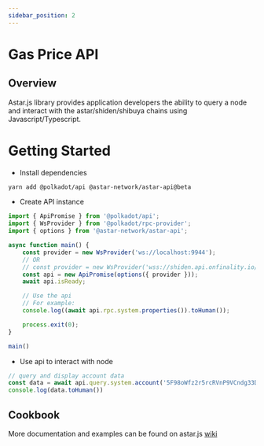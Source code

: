 ```yaml
---
sidebar_position: 2
---
```


# Gas Price API

## Overview

Astar.js library provides application developers the ability to query a node and interact with the astar/shiden/shibuya chains using Javascript/Typescript.

# Getting Started

- Install dependencies

```bash
yarn add @polkadot/api @astar-network/astar-api@beta
```

- Create API instance

```ts
import { ApiPromise } from '@polkadot/api';
import { WsProvider } from '@polkadot/rpc-provider';
import { options } from '@astar-network/astar-api';

async function main() {
    const provider = new WsProvider('ws://localhost:9944');
    // OR
    // const provider = new WsProvider('wss://shiden.api.onfinality.io/public-ws');
    const api = new ApiPromise(options({ provider }));
    await api.isReady;

    // Use the api
    // For example:
    console.log((await api.rpc.system.properties()).toHuman());

    process.exit(0);
}

main()
```

- Use api to interact with node

```ts
// query and display account data
const data = await api.query.system.account('5F98oWfz2r5rcRVnP9VCndg33DAAsky3iuoBSpaPUbgN9AJn');
console.log(data.toHuman())
```

## Cookbook

More documentation and examples can be found on astar.js [wiki](https://github.com/astarNetwork/astar.js/wiki)